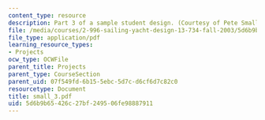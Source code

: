 ```yaml
---
content_type: resource
description: Part 3 of a sample student design. (Courtesy of Pete Small.)
file: /media/courses/2-996-sailing-yacht-design-13-734-fall-2003/5d6b9b65426c27bf249506fe98887911_small_3.pdf
file_type: application/pdf
learning_resource_types:
- Projects
ocw_type: OCWFile
parent_title: Projects
parent_type: CourseSection
parent_uid: 07f549fd-6b15-5ebc-5d7c-d6cf6d7c82c0
resourcetype: Document
title: small_3.pdf
uid: 5d6b9b65-426c-27bf-2495-06fe98887911
---
```

